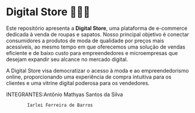 # Digital Store 🛒👟👗

Este repositório apresenta a **Digital Store**, uma plataforma de e-commerce dedicada à venda de roupas e sapatos. Nosso principal objetivo é conectar consumidores a produtos de moda de qualidade por preços mais acessíveis, ao mesmo tempo em que oferecemos uma solução de vendas eficiente e de baixo custo para empreendedores e microempresas que desejam expandir seu alcance no mercado digital.

A Digital Store visa democratizar o acesso à moda e ao empreendedorismo online, proporcionando uma experiência de compra intuitiva para os clientes e uma vitrine digital poderosa para os vendedores.

INTEGRANTES:Antônio Mathyas Santos da Silva

            Iarlei Ferreira de Barros
             
